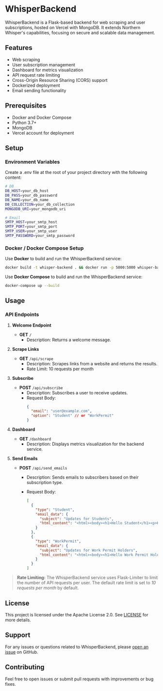# WhisperBackend

WhisperBackend is a Flask-based backend for web scraping and user subscriptions, hosted on Vercel with MongoDB. It extends Northern Whisper's capabilities, focusing on secure and scalable data management.

## Features

- Web scraping
- User subscription management
- Dashboard for metrics visualization
- API request rate limiting
- Cross-Origin Resource Sharing (CORS) support
- Dockerized deployment
- Email sending functionality

## Prerequisites

- Docker and Docker Compose
- Python 3.7+
- MongoDB
- Vercel account for deployment

## Setup

### Environment Variables

Create a .env file at the root of your project directory with the following content:

```bash
# DB
DB_HOST=your_db_host
DB_PASS=your_db_password
DB_NAME=your_db_name
DB_COLLECTION=your_db_collection
MONGODB_URI=your_mongodb_uri

# Email
SMTP_HOST=your_smtp_host
SMTP_PORT=your_smtp_port
SMTP_USER=your_smtp_user
SMTP_PASSWORD=your_smtp_password
```

### Docker / Docker Compose Setup

Use **Docker** to build and run the WhisperBackend service:

```bash
docker build -t whisper-backend . && docker run -p 5000:5000 whisper-backend
```

Use **Docker Compose** to build and run the WhisperBackend service:

```bash
docker-compose up --build
```

## Usage

### API Endpoints

1. **Welcome Endpoint**

   - **GET** `/`
     - Description: Returns a welcome message.

2. **Scrape Links**

   - **GET** `/api/scrape`
     - Description: Scrapes links from a website and returns the results.
     - Rate Limit: 10 requests per month

3. **Subscribe**

   - **POST** `/api/subscribe`
     - Description: Subscribes a user to receive updates.
     - Request Body:
       ```json
       {
         "email": "user@example.com",
         "option": "Student" // or "WorkPermit"
       }
       ```

4. **Dashboard**

   - **GET** `/dashboard`
     - Description: Displays metrics visualization for the backend service.

5. **Send Emails**

   - **POST** `/api/send_emails`

     - Description: Sends emails to subscribers based on their subscription type.
     - Request Body:

       ```json
       [
         {
           "type": "Student",
           "email_data": {
             "subject": "Updates for Students",
             "html_content": "<html><body><h1>Hello Student</h1><p>Here are the latest updates for students.</p></body></html>"
           }
         },
         {
           "type": "WorkPermit",
           "email_data": {
             "subject": "Updates for Work Permit Holders",
             "html_content": "<html><body><h1>Hello Work Permit Holder</h1><p>Here are the latest updates for work permit holders.</p></body></html>"
           }
         }
       ]
       ```

> **Rate Limiting:** The WhisperBackend service uses Flask-Limiter to limit the number of API requests per user. The default rate limit is set to _10 requests per month_ by default.

## License

This project is licensed under the Apache License 2.0. See [LICENSE](https://www.apache.org/licenses/LICENSE-2.0) for more details.

## Support

For any issues or questions related to WhisperBackend, please [open an issue](https://github.com/nayanmapara/WhisperBackend/issues) on GitHub.

## Contributing

Feel free to open issues or submit pull requests with improvements or bug fixes.
